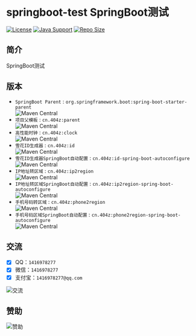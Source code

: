 # springboot-test SpringBoot测试

[![License](https://img.shields.io/github/license/ali1241/springboot-test?label=License)](https://opensource.org/licenses/BSD-3-Clause)
[![Java Support](https://img.shields.io/badge/Java-8+-green)](https://openjdk.org/)
[![Repo Size](https://img.shields.io/github/repo-size/ali1241/springboot-test?label=Repo%20Size&color=success)](https://github.com/ALI1241/springboot-test/archive/refs/heads/master.zip)

## 简介

SpringBoot测试

## 版本

- `SpringBoot Parent` : `org.springframework.boot:spring-boot-starter-parent`  
  ![Maven Central](https://img.shields.io/maven-central/v/org.springframework.boot/spring-boot-starter-parent?label=Maven%20Central)
- `项目父模板` : `cn.404z:parent`  
  ![Maven Central](https://img.shields.io/maven-central/v/cn.404z/parent?label=Maven%20Central)
- `高性能时钟` : `cn.404z:clock`  
  ![Maven Central](https://img.shields.io/maven-central/v/cn.404z/clock?label=Maven%20Central)
- `雪花ID生成器` : `cn.404z:id`  
  ![Maven Central](https://img.shields.io/maven-central/v/cn.404z/id?label=Maven%20Central)
- `雪花ID生成器SpringBoot自动配置` : `cn.404z:id-spring-boot-autoconfigure`  
  ![Maven Central](https://img.shields.io/maven-central/v/cn.404z/id-spring-boot-autoconfigure?label=Maven%20Central)
- `IP地址转区域` : `cn.404z:ip2region`  
  ![Maven Central](https://img.shields.io/maven-central/v/cn.404z/ip2region?label=Maven%20Central)
- `IP地址转区域SpringBoot自动配置` : `cn.404z:ip2region-spring-boot-autoconfigure`  
  ![Maven Central](https://img.shields.io/maven-central/v/cn.404z/ip2region-spring-boot-autoconfigure?label=Maven%20Central)
- `手机号码转区域` : `cn.404z:phone2region`  
  ![Maven Central](https://img.shields.io/maven-central/v/cn.404z/phone2region?label=Maven%20Central)
- `手机号码区域SpringBoot自动配置` : `cn.404z:phone2region-spring-boot-autoconfigure`  
  ![Maven Central](https://img.shields.io/maven-central/v/cn.404z/phone2region-spring-boot-autoconfigure?label=Maven%20Central)

## 交流

- [x] QQ：`1416978277`
- [x] 微信：`1416978277`
- [x] 支付宝：`1416978277@qq.com`

![交流](https://cdn.jsdelivr.net/gh/ALI1416/ALI1416/image/contact.png)

## 赞助

![赞助](https://cdn.jsdelivr.net/gh/ALI1416/ALI1416/image/donate.png)

